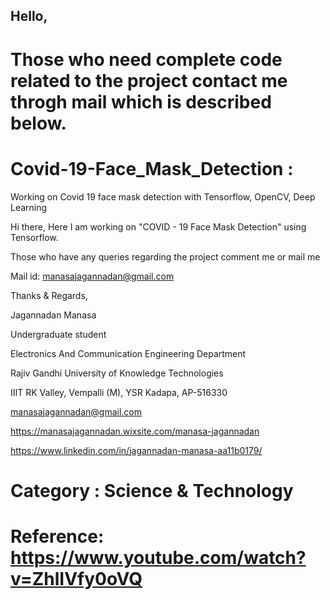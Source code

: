 ## Hello,

# Those who need complete code related to the project contact me throgh mail which is described below.

# Covid-19-Face_Mask_Detection :
Working on Covid 19 face mask detection with Tensorflow, OpenCV, Deep Learning

Hi there,
Here I am working on "COVID - 19 Face Mask Detection" using Tensorflow.

Those who have any queries regarding the project comment me or mail me

Mail id: manasajagannadan@gmail.com

Thanks & Regards,

Jagannadan Manasa

Undergraduate student

Electronics And Communication Engineering Department

Rajiv Gandhi University of Knowledge Technologies

IIIT RK Valley, Vempalli (M), YSR Kadapa, AP-516330

manasajagannadan@gmail.com

https://manasajagannadan.wixsite.com/manasa-jagannadan

https://www.linkedin.com/in/jagannadan-manasa-aa11b0179/

# Category : Science & Technology

# Reference: https://www.youtube.com/watch?v=ZhlIVfy0oVQ
